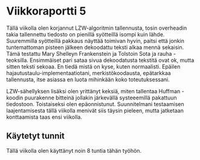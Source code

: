 # Viikkoraportti 5

Tällä viikolla olen korjannut LZW-algoritmin tallennusta, tosin overheadin takia tallennettu tiedosto on pienillä syötteillä isompi kuin lähde. Suuremmilla syötteillä pakkaus näyttää toimivan hyvin, paitsi että jonkin tuntemattoman pisteen jälkeen dekoodattu teksti alkaa mennä sekaisin. Tämä testattu Mary Shelleyn Frankenstein ja Tolstoin Sota ja rauha -teoksilla. Ensimmäiset pari sataa sivua dekoodatusta tekstitä ovat ok, mutta sitten teksti sekoaa. En tiedä mistä on kyse, kuten normaalisti. Epäilen hajautustaulu-implementaatiotani, merkistökoodausta, epätarkkaa tallennusta, itse asiassa en luota mihinkään koko toteutuksessani. 

LZW-sähellyksen lisäksi olen yrittänyt keksiä, miten tallentaa Huffman -koodin puurakenne bitteinä jollakin järkevällä systeeemillä pakattuun tiedostoon. Toistaiseksi olen epäonnistunut. Suunnitelmani testaamisen laajentamisesta tällä viikolla menivät siis täysin pieleen, mutta jatketaan konttaamista taas ensi viikolla. 

## Käytetyt tunnit

Tällä viikolla olen käyttänyt noin 8 tuntia tähän työhön.